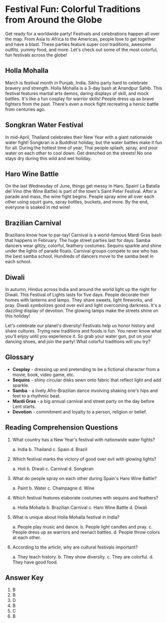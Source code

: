 # Festival Fun: Colorful Traditions from Around the Globe

Get ready for a worldwide party! Festivals and celebrations happen all over the map. From Asia to Africa to the Americas, people love to get together and have a blast. These parties feature super cool traditions, awesome outfits, yummy food, and more. Let's check out some of the most colorful, fun festivals across the globe!

## Holla Mohalla

March is festival month in Punjab, India. Sikhs party hard to celebrate bravery and strength. Holla Mohalla is a 3-day bash at Anandpur Sahib. This festival features martial arts demos, daring displays of skill, and mock battles. It's like a fun cosplay for warrior skills! People dress up as brave fighters from the past. There's even a mock fight recreating a heroic battle from centuries ago.

## Songkran Water Festival

In mid-April, Thailand celebrates their New Year with a giant nationwide water fight! Songkran is a Buddhist holiday, but the water battles make it fun for all. During the hottest time of year, Thai people splash, spray, and pour water on each other to cool down. Get drenched on the streets! No one stays dry during this wild and wet holiday.

## Haro Wine Battle

On the last Wednesday of June, things get messy in Haro, Spain! La Batalla del Vino (the Wine Battle) is part of the town's Saint Peter Festival. After a parade and mass, the wine fight begins. People spray wine all over each other using squirt guns, spray bottles, buckets, and more. By the end, everyone is soaked in red wine!

## Brazilian Carnival

Brazilians know how to par-tay! Carnival is a world-famous Mardi Gras bash that happens in February. The huge street parties last for days. Samba dancers wear glitzy, colorful, feathery costumes. Sequins sparkle and shine under the lights of parade floats. Carnival groups compete to see who has the best samba school. Hundreds of dancers move to the samba beat in each school.

## Diwali

In autumn, Hindus across India and around the world light up the night for Diwali. This Festival of Lights lasts for five days. People decorate their homes with lanterns and lamps. They share sweets, light fireworks, and pray. Diwali symbolizes good over evil and light overcoming darkness. It's a dazzling display of devotion. The glowing lamps make the streets shine on this holiday!

Let's celebrate our planet's diversity! Festivals help us honor history and share cultures. Trying new traditions and foods is fun. You never know what you'll enjoy until you experience it. So grab your water gun, put on your dancing shoes, and join the party! What colorful traditions will you try?

## Glossary

- **Cosplay** - dressing up and pretending to be a fictional character from a movie, book, video game, etc.
- **Sequins** - shiny circular disks sewn onto fabric that reflect light and add sparkle.
- **Samba** - a lively Afro-Brazilian dance involving shaking one's hips and feet to a rhythmic beat.
- **Mardi Gras** - a big annual carnival and street party on the day before Lent starts.
- **Devotion** - commitment and loyalty to a person, religion or belief.

## Reading Comprehension Questions

1. What country has a New Year's festival with nationwide water fights?

   a. India
   b. Thailand
   c. Spain
   d. Brazil

2. Which festival marks the victory of good over evil with glowing lights?

   a. Holi
   b. Diwali
   c. Carnival
   d. Songkran

3. What do people spray on each other during Spain's Haro Wine Battle?

   a. Paint
   b. Water
   c. Champagne
   d. Wine

4. Which festival features elaborate costumes with sequins and feathers?

   a. Holla Mohalla
   b. Brazilian Carnival
   c. Haro Wine Battle
   d. Diwali

5. What is unique about Holla Mohalla festival in India?

   a. People play music and dance.
   b. People light candles and pray.
   c. People dress up as warriors and reenact battles.
   d. People throw colors at each other.

6. According to the article, why are cultural festivals important?

   a. They teach history.
   b. They show diversity.
   c. They are colorful.
   d. They have good food.

## Answer Key

1. B
2. B
3. D
4. B
5. C
6. B
